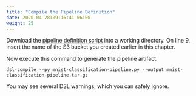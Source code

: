 ```yaml
---
title: "Compile the Pipeline Definition"
date: 2020-04-28T09:16:41-06:00
weight: 25
---
```


Download the [pipeline definition script](/files/pipeline/mnist-classification-pipeline.py) into a working directory.  On line 9, insert the name of the S3 bucket you created earlier in this chapter.

Now execute this command to generate the pipeline artifact.

    dsl-compile --py mnist-classification-pipeline.py --output mnist-classification-pipeline.tar.gz

You may see several DSL warnings, which you can safely ignore.
